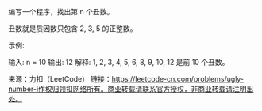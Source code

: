 编写一个程序，找出第 n 个丑数。

丑数就是质因数只包含 2, 3, 5 的正整数。

示例:

输入: n = 10
输出: 12
解释: 1, 2, 3, 4, 5, 6, 8, 9, 10, 12 是前 10 个丑数。

来源：力扣（LeetCode）
链接：https://leetcode-cn.com/problems/ugly-number-i作权归领扣网络所有。商业转载请联系官方授权，非商业转载请注明出处。